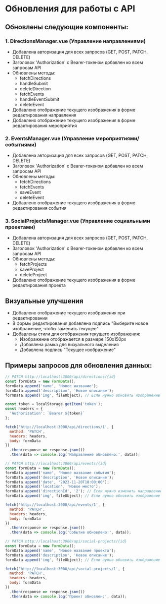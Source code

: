 # Обновления для работы с API

## Обновлены следующие компоненты:

### 1. DirectionsManager.vue (Управление направлениями)
- Добавлена авторизация для всех запросов (GET, POST, PATCH, DELETE)
- Заголовок 'Authorization' с Bearer-токеном добавлен ко всем запросам API
- Обновлены методы: 
  - fetchDirections
  - handleSubmit
  - deleteDirection
  - fetchEvents
  - handleEventSubmit
  - deleteEvent
- Добавлено отображение текущего изображения в форме редактирования направления
- Добавлено отображение текущего изображения в форме редактирования мероприятия

### 2. EventsManager.vue (Управление мероприятиями/событиями)
- Добавлена авторизация для всех запросов (GET, POST, PATCH, DELETE)
- Заголовок 'Authorization' с Bearer-токеном добавлен ко всем запросам API
- Обновлены методы: 
  - fetchDirections
  - fetchEvents
  - saveEvent
  - deleteEvent
- Добавлено отображение текущего изображения в форме редактирования события

### 3. SocialProjectsManager.vue (Управление социальными проектами)
- Добавлена авторизация для всех запросов (GET, POST, PATCH, DELETE)
- Заголовок 'Authorization' с Bearer-токеном добавлен ко всем запросам API
- Обновлены методы: 
  - fetchProjects
  - saveProject
  - deleteProject
- Добавлено отображение текущего изображения в форме редактирования проекта

## Визуальные улучшения
- Добавлено отображение текущего изображения при редактировании
- В формы редактирования добавлена подпись "Выберите новое изображение, чтобы заменить текущее"
- Добавлены стили для отображения текущего изображения:
  - Изображение отображается в размере 150x150px
  - Добавлена рамка для визуального выделения
  - Добавлена подпись "Текущее изображение"

## Примеры запросов для обновления данных:

```javascript
// PATCH http://localhost:3000/api/directions/{id}
const formData = new FormData();
formData.append('name', 'Новое название');
formData.append('description', 'Новое описание');
formData.append('img', fileObject); // Если нужно обновить изображение

const token = localStorage.getItem('token');
const headers = {
  'Authorization': `Bearer ${token}`
};

fetch('http://localhost:3000/api/directions/1', {
  method: 'PATCH',
  headers: headers,
  body: formData
})
  .then(response => response.json())
  .then(data => console.log('Направление обновлено:', data));

// PATCH http://localhost:3000/api/events/{id}
const formData = new FormData();
formData.append('name', 'Новое название события');
formData.append('description', 'Новое описание');
formData.append('date', '2023-11-20T18:00:00');
formData.append('location', 'Новое место');
formData.append('directionId', '2'); // Если нужно изменить направление
formData.append('img', fileObject); // Если нужно обновить изображение

fetch('http://localhost:3000/api/events/1', {
  method: 'PATCH',
  headers: headers,
  body: formData
})
  .then(response => response.json())
  .then(data => console.log('Событие обновлено:', data));

// PATCH http://localhost:3000/api/social-projects/{id}
const formData = new FormData();
formData.append('name', 'Новое название проекта');
formData.append('description', 'Новое описание');
formData.append('img', fileObject); // Если нужно обновить изображение

fetch('http://localhost:3000/api/social-projects/1', {
  method: 'PATCH',
  headers: headers,
  body: formData
})
  .then(response => response.json())
  .then(data => console.log('Проект обновлен:', data));
``` 